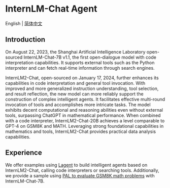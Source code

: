 # InternLM-Chat Agent

English | [简体中文](README_zh-CN.md)

## Introduction

On August 22, 2023, the Shanghai Artificial Intelligence Laboratory open-sourced InternLM-Chat-7B v1.1, the first open-dialogue model with code interpretation capabilities. It supports external tools such as the Python interpreter and can fetch real-time information through search engines.

InternLM2-Chat, open-sourced on January 17, 2024, further enhances its capabilities in code interpretation and general tool invocation. With improved and more generalized instruction understanding, tool selection, and result reflection, the new model can more reliably support the construction of complex intelligent agents. It facilitates effective multi-round invocation of tools and accomplishes more intricate tasks. The model exhibits decent computational and reasoning abilities even without external tools, surpassing ChatGPT in mathematical performance. When combined with a code interpreter, InternLM2-Chat-20B achieves a level comparable to GPT-4 on GSM8K and MATH. Leveraging strong foundational capabilities in mathematics and tools, InternLM2-Chat provides practical data analysis capabilities.

## Experience

We offer examples using [Lagent](lagent.md) to build intelligent agents based on InternLM2-Chat, calling code interpreters or searching tools. Additionally, we provide a sample using [PAL to evaluate GSM8K math problems](pal_inference.md) with InternLM-Chat-7B.
